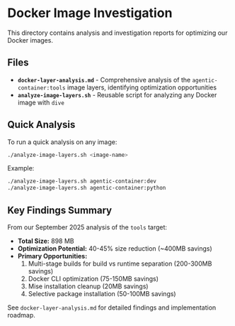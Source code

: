 # Docker Image Investigation

This directory contains analysis and investigation reports for optimizing our Docker images.

## Files

- **`docker-layer-analysis.md`** - Comprehensive analysis of the `agentic-container:tools` image layers, identifying optimization opportunities
- **`analyze-image-layers.sh`** - Reusable script for analyzing any Docker image with `dive`

## Quick Analysis

To run a quick analysis on any image:

```bash
./analyze-image-layers.sh <image-name>
```

Example:
```bash
./analyze-image-layers.sh agentic-container:dev
./analyze-image-layers.sh agentic-container:python
```

## Key Findings Summary

From our September 2025 analysis of the `tools` target:

- **Total Size:** 898 MB
- **Optimization Potential:** 40-45% size reduction (~400MB savings)
- **Primary Opportunities:**
  1. Multi-stage builds for build vs runtime separation (200-300MB savings)
  2. Docker CLI optimization (75-150MB savings)  
  3. Mise installation cleanup (20MB savings)
  4. Selective package installation (50-100MB savings)

See `docker-layer-analysis.md` for detailed findings and implementation roadmap.
